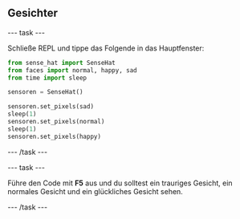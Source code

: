 ## Gesichter

--- task ---

Schließe REPL und tippe das Folgende in das Hauptfenster:

```python
from sense_hat import SenseHat
from faces import normal, happy, sad
from time import sleep

sensoren = SenseHat()

sensoren.set_pixels(sad)
sleep(1)
sensoren.set_pixels(normal)
sleep(1)
sensoren.set_pixels(happy)
```

--- /task ---

--- task ---

Führe den Code mit **F5** aus und du solltest ein trauriges Gesicht, ein normales Gesicht und ein glückliches Gesicht sehen.

--- /task ---